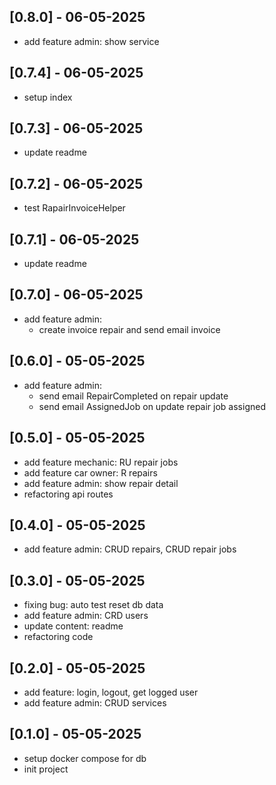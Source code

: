 ## [0.8.0] - 06-05-2025

-   add feature admin: show service

## [0.7.4] - 06-05-2025

-   setup index

## [0.7.3] - 06-05-2025

-   update readme

## [0.7.2] - 06-05-2025

-   test RapairInvoiceHelper

## [0.7.1] - 06-05-2025

-   update readme

## [0.7.0] - 06-05-2025

-   add feature admin:
    -   create invoice repair and send email invoice

## [0.6.0] - 05-05-2025

-   add feature admin:
    -   send email RepairCompleted on repair update
    -   send email AssignedJob on update repair job assigned

## [0.5.0] - 05-05-2025

-   add feature mechanic: RU repair jobs
-   add feature car owner: R repairs
-   add feature admin: show repair detail
-   refactoring api routes

## [0.4.0] - 05-05-2025

-   add feature admin: CRUD repairs, CRUD repair jobs

## [0.3.0] - 05-05-2025

-   fixing bug: auto test reset db data
-   add feature admin: CRD users
-   update content: readme
-   refactoring code

## [0.2.0] - 05-05-2025

-   add feature: login, logout, get logged user
-   add feature admin: CRUD services

## [0.1.0] - 05-05-2025

-   setup docker compose for db
-   init project
